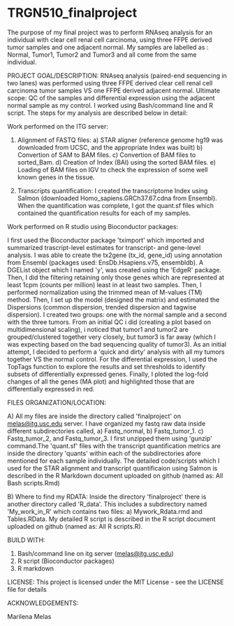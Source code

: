 # TRGN510_finalproject
 The purpose of my final project was to perform RNAseq analysis for an individual with clear cell renal cell carcinoma, using three FFPE derived tumor samples and one adjacent normal. My samples are labelled as : Normal, Tumor1, Tumor2 and Tumor3 and all come from the same individual.  
 
PROJECT GOAL/DESCRIPTION:
RNAseq analysis (paired-end sequencing in two lanes) was performed using three FFPE derived clear cell renal cell carcinoma tumor samples VS one FFPE derived adjacent normal. Ultimate scope: QC of the samples and differential expression using the adjacent normal sample as my control. I worked using Bash/command line and R script. The steps for my analysis are described below in detail: 
 
Work performed on the ITG server:
1) Alignment of FASTQ files: 
a) STAR aligner (reference genome hg19 was downloaded from UCSC, and the appropriate Index was built)
b) Convertion of SAM to BAM files. 
c) Convertion of BAM files to sorted_Bam.
d) Creation of Index (BAI) using the sorted BAM files.
e) Loading of BAM files on IGV to check the expression of some well known genes in the tissue.

2) Transcripts quantification:
I created the transcriptome Index using Salmon (downloaded Homo_sapiens.GRCh37.67.cdna from Ensembl). 
When the quantification was complete, I got the quant.sf files which contained the quantification results for each of my samples. 

Work performed on R studio using Bioconductor packages: 

I first used the Bioconductor package 'tximport' which imported and summarized trascript-level estimates for transcript- and gene-level analysis. I was able to create the tx2gene (tx_id, gene_id) using annotation from Ensembl (packages used: EnsDb.Hsapiens.v75, ensembldb). A DGEList object which I named 'y', was created using the 'EdgeR' package. 
Then, I did the filtering retaining only those genes which are represented at least 1cpm (counts per million) least in at least two samples. Then, I performed normalization using the trimmed mean of M-values (TM) method. Then, I set up the model (designed the matrix) and estimated the Dispersions (common dispersion, trended dispersion and tagwise dispersion). I created two groups: one with the normal sample and a second with the three tumors. From an initial QC i did (creating a plot based on multidimensional scaling), i noticed that tumor1 and tumor2 are grouped/clustered together very closely, but tumor3 is far away (which I was expecting based on the bad sequencing quality of tumor3).  As an initial attempt, I decided to perform a 'quick and dirty' analysis with all my tumors together VS the normal control. For the differential expression, I used the TopTags function to explore the results and set thresholds to identify subsets of differentially expressed genes. Finally, 
I ploted the log-fold changes of all the genes (MA plot) and highlighted those that are differentially expressed in red.
 

FILES ORGANIZATION/LOCATION:

A) All my files are inside the directory called 'finalproject' on melas@itg.usc.edu server. I have organized my fastq raw data inside different subdirectories called, a) Fastq_normal, b) Fastq_tumor_1. c) Fastq_tumor_2, and Fastq_tumor_3. I first unzipped them using 'gunzip' command.The 'quant.sf' files with the transcript quantification metrics are inside the directory 'quants' within each of the subdirectories afore mentioned for each sample individually. The detailed code/scripts which I used for the STAR alignment and transcript quantificaion using Salmon is described in the R Markdown document uploaded on github (named as: All Bash scripts.Rmd)

B) Where to find my RDATA:
Inside the directory 'finalproject' there is another directory called 'R_data'. This includes a subdirectory named    'My_work_in_R' which contains two files: a) Mywork_Rdata.rmd and Tables.RData. My detailed R script is described in the R script document uploaded on github (named as: All R scripts.R).
 
 
 BUILD WITH:
 1. Bash/command line on itg server (melas@itg.usc.edu)
 2. R script (Bioconductor packages)
 3. R markdown 
 
LICENSE:
This project is licensed under the MIT License - see the LICENSE file for details
 
ACKNOWLEDGEMENTS:
 
 Marilena Melas 
